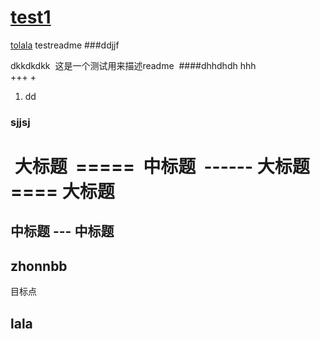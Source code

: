 # [test1](#lala)

[tolala](#lala)
testreadme
###ddjjf
  
  dkkdkdkk
  这是一个测试用来描述readme
  ####dhhdhdh
  hhh  
  +++
  + 
  1. dd
  ### sjjsj
  大标题
  =====
  中标题
  ------
大标题 ====
大标题
==== 
中标题 ---
中标题
-----
zhonnbb
-----
<span id="jump">目标点</span>


































## lala
